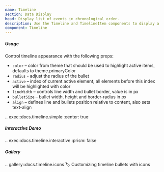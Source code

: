 ```yaml
---
name: Timeline
section: Data Display
head: Display list of events in chronological order.
description: Use the Timeline and TimelineItem components to display a list of events in chronological order.
component: Timeline
---
```


##### Usage

Control timeline appearance with the following props:

- `color` – color from theme that should be used to highlight active items, defaults to theme.primaryColor
- `radius` - adjust the radius of the bullet
- `active` – index of current active element, all elements before this index will be highlighted with color
- `lineWidth` – controls line width and bullet border, value is in px
- `bulletSize` – bullet width, height and border-radius in px
- `align` – defines line and bullets position relative to content, also sets text-align

.. exec::docs.timeline.simple
    :center: true

##### Interactive Demo

.. exec::docs.timeline.interactive
    :prism: false

##### Gallery

.. gallery::docs.timeline.icons
    :label: Customizing timeline bullets with icons
